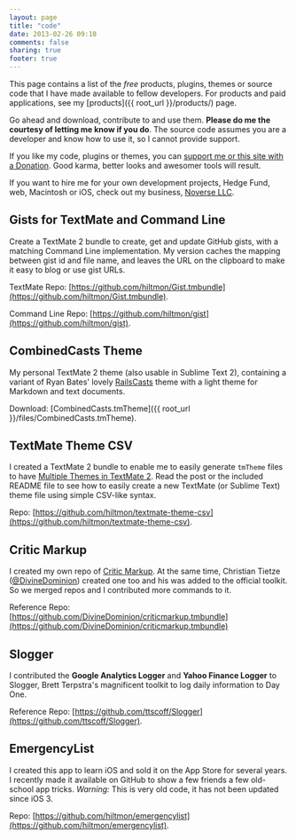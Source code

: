 ```yaml
---
layout: page
title: "code"
date: 2013-02-26 09:10
comments: false
sharing: true
footer: true
---
```


This page contains a list of the *free* products, plugins, themes or source code that I have made available to fellow developers. For products and paid applications, see my [products]({{ root_url }}/products/) page.

Go ahead and download, contribute to and use them. **Please do me the courtesy  of letting me know if you do**. The source code assumes you are a developer and know how to use it, so I cannot provide support.

If you like my code, plugins or themes, you can <a href="https://secure.buyreply.net/Order/MicroCart/hiltmon?DONATE=1" target="_blank">support me or this site with a Donation</a>. Good karma, better looks and awesomer tools  will result.

If you want to hire me for your own development projects, Hedge Fund, web, Macintosh or iOS, check out my business, [Noverse LLC](http://www.noverse.com).

## Gists for TextMate and Command Line

Create a TextMate 2 bundle to create, get and update GitHub gists, with a matching Command Line implementation. My version caches the mapping between gist id and file name, and leaves the URL on the clipboard to make it easy to blog or use gist URLs.

TextMate Repo: [https://github.com/hiltmon/Gist.tmbundle](https://github.com/hiltmon/Gist.tmbundle).

Command Line Repo: [https://github.com/hiltmon/gist](https://github.com/hiltmon/gist).

## CombinedCasts Theme

My personal TextMate 2 theme (also usable in Sublime Text 2), containing a variant of Ryan Bates' lovely [RailsCasts](http://railscasts.com/about) theme with a light theme for Markdown and text documents.

Download: [CombinedCasts.tmTheme]({{ root_url }}/files/CombinedCasts.tmTheme).

## TextMate Theme CSV

I created a TextMate 2 bundle to enable me to easily generate `tmTheme` files to have [Multiple Themes in TextMate 2](http://hiltmon.com/blog/2013/02/22/multiple-themes-in-textmate-2/). Read the post or the included README file to see how to easily create a new TextMate (or Sublime Text) theme file using simple CSV-like syntax.

Repo: [https://github.com/hiltmon/textmate-theme-csv](https://github.com/hiltmon/textmate-theme-csv).

## Critic Markup

I created my own repo of [Critic Markup](http://criticmarkup.com). At the same time, Christian Tietze ([@DivineDominion](http://twitter.com/DivineDominion)) created one too and his was added to the official toolkit. So we merged repos and I contributed more commands to it.

Reference Repo: [https://github.com/DivineDominion/criticmarkup.tmbundle](https://github.com/DivineDominion/criticmarkup.tmbundle)

## Slogger

I contributed the **Google Analytics Logger** and **Yahoo Finance Logger** to Slogger, Brett Terpstra's magnificent toolkit to log daily information to Day One.

Reference Repo: [https://github.com/ttscoff/Slogger](https://github.com/ttscoff/Slogger).

## EmergencyList

I created this app to learn iOS and sold it on the App Store for several years. I recently made it available on GitHub to show a few friends a few old-school app tricks. *Warning:* This is very old code, it has not been updated since iOS 3.

Repo: [https://github.com/hiltmon/emergencylist](https://github.com/hiltmon/emergencylist).

